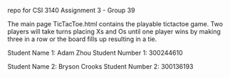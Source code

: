 repo for CSI 3140 Assignment 3 - Group 39

The main page TicTacToe.html contains the playable tictactoe game. Two players will take turns placing Xs and Os until one player wins by making three in a row or the board fills up resulting in a tie.

Student Name 1: Adam Zhou 
Student Number 1: 300244610

Student Name 2: Bryson Crooks 
Student Number 2: 300136193
